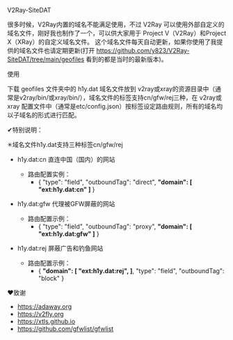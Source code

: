 V2Ray-SiteDAT

很多时候，V2Ray内置的域名不能满足使用，不过 V2Ray 可以使用外部自定义的域名文件，刚好我也制作了一个，可以供大家用于 Project V（V2Ray）和Project X（XRay）的自定义域名文件。
这个域名文件每天自动更新，如果你使用了我提供的域名文件也请定期更新(打开 https://github.com/y823/V2Ray-SiteDAT/tree/main/geofiles 看到的都是当时的最新版本)。

使用

下载 geofiles 文件夹中的 h1y.dat 域名文件放到 v2ray或xray的资源目录中（通常是v2ray/bin/或xray/bin/），域名文件的标签支持cn/gfw/rej三种，在 v2ray或xray 配置文件中（通常是etc/config.json）按标签设定路由规则，所有的域名均以子域名的形式进行匹配。

✔特别说明：

✳域名文件h1y.dat支持三种标签cn/gfw/rej
  - h1y.dat:cn 直连中国（国内）的网站
    - 路由配置实例：
      - {
          "type": "field",
          "outboundTag": "direct",
          <b>"domain": [
            "ext:h1y.dat:cn"
          ]</b>
        }
  - h1y.dat:gfw 代理被GFW屏蔽的网站
    - 路由配置示例：
      - {
          "type": "field",
          "outboundTag": "proxy",
          <b>"domain": [
            "ext:h1y.dat:gfw"
          ]</b>
        }
      
  - h1y.dat:rej 屏蔽广告和钓鱼网站
    - 路由配置示例：
      - {
          <b>"domain": [
            "ext:h1y.dat:rej",
          ]</b>,
          "type": "field",
          "outboundTag": "block"
        }

❤致谢
- https://adaway.org
- https://v2fly.org
- https://xtls.github.io
- https://github.com/gfwlist/gfwlist
